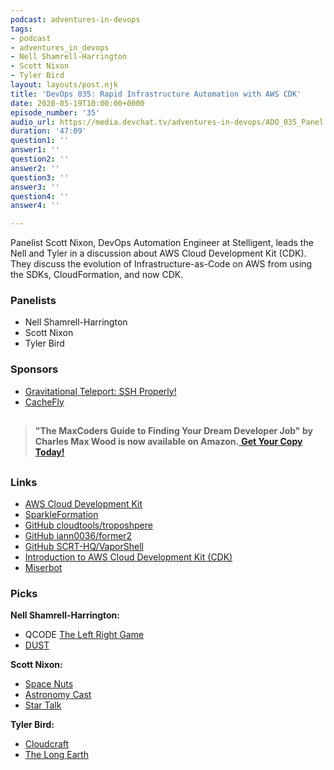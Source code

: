 ```yaml
---
podcast: adventures-in-devops
tags:
- podcast
- adventures_in_devops
- Nell Shamrell-Harrington
- Scott Nixon
- Tyler Bird
layout: layouts/post.njk
title: 'DevOps 035: Rapid Infrastructure Automation with AWS CDK'
date: 2020-05-19T10:00:00+0000
episode_number: '35'
audio_url: https://media.devchat.tv/adventures-in-devops/ADO_035_Panel.mp3
duration: '47:09'
question1: ''
answer1: ''
question2: ''
answer2: ''
question3: ''
answer3: ''
question4: ''
answer4: ''

---
```

Panelist Scott Nixon, DevOps Automation Engineer at Stelligent, leads the Nell and Tyler in a discussion about AWS Cloud Development Kit (CDK). They discuss the evolution of Infrastructure-as-Code on AWS from using the SDKs, CloudFormation, and now CDK.

### **Panelists**

* Nell Shamrell-Harrington
* Scott Nixon
* Tyler Bird

### **Sponsors**

* [Gravitational Teleport: SSH Properly!](https://gravitational.com/teleport)
* [CacheFly](https://www.cachefly.com/)

## 

> **"The MaxCoders Guide to Finding Your Dream Developer Job" by Charles Max Wood is now available on Amazon.**[ **Get Your Copy Today!**](https://www.amazon.com/gp/product/B081MBL5C9/ref=as_li_ss_tl?ie=UTF8&linkCode=sl1&tag=devchattv-20&linkId=9d61363241636e2546ef46abba198746&language=en_US)

## 

### **Links**

* [AWS Cloud Development Kit](https://aws.amazon.com/cdk/)
* [SparkleFormation](https://www.sparkleformation.io/)
* [GitHub cloudtools/troposhpere](https://github.com/cloudtools/troposphere)
* [GitHub iann0036/former2](https://github.com/iann0036/former2)
* [GitHub SCRT-HQ/VaporShell](https://github.com/SCRT-HQ/VaporShell)
* [Introduction to AWS Cloud Development Kit (CDK)](https://www.udemy.com/course/intro-to-aws-cloud-development-kit-cdk/)
* [Miserbot](https://miserbot.concurrencylabs.com)

### **Picks**

**Nell Shamrell-Harrington:**

* QCODE [The Left Right Game](https://www.qcodemedia.com/theleftrightgame)
* [DUST](https://www.stitcher.com/podcast/dust)

**Scott Nixon:**

* [Space Nuts](https://www.bitesz.com/spacenuts.html)
* [Astronomy Cast](http://www.astronomycast.com/)
* [Star Talk](https://www.startalkradio.net/startalk-live/)

**Tyler Bird:**

* [Cloudcraft](https://app.cloudcraft.co/login)
* [The Long Earth](https://en.wikipedia.org/wiki/The_Long_Earth)